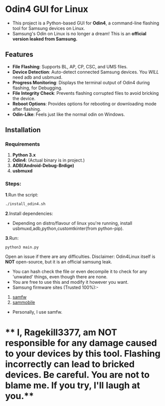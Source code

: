 # Odin4 GUI for Linux

- This project is a Python-based GUI for **Odin4**, a command-line flashing tool for Samsung devices on Linux.
- Samsung's Odin on Linux is no longer a dream! This is an **official version leaked from Samsung.**

## Features

- **File Flashing**: Supports BL, AP, CP, CSC, and UMS files.
- **Device Detection**: Auto-detect connected Samsung devices. You *WILL* need adb and usbmuxd.
- **Progress Monitoring**: Displays the terminal output of Odin4 during flashing, for Debugging.
- **File Integrity Check**: Prevents flashing corrupted files to avoid bricking the device.
- **Reboot Options**: Provides options for rebooting or downloading mode after flashing.
- **Odin-Like**: Feels just like the normal odin on Windows.

## Installation

### Requirements

1. **Python 3.x**
2. **Odin4**: (Actual binary is in project.)
3. **ADB(Android-Debug-Brdige)**
4. **usbmuxd**

### Steps:

**1**.Run the script:

```bash
./install_odin4.sh
```

**2**.Install dependencies:
- Depending on distro/flavour of linux you're running, install usbmuxd,adb,python,customtkinter(from python-pip).

**3**.Run:
```bash
python3 main.py
```

Open an issue if there are any difficulties.
Disclaimer: Odin4Linux itself is **NOT** open-source, but it is an official samsung leak.
- You can hash check the file or even decompile it to check for any 'unwated' things, even though there are none.
- You are free to use this and modify it however you want.
- Samsung firmware sites (Trusted 100%):-
1. [samfw](https://samfw.com)
2. [sammobile](https://sammobile.com)
- Personally, I use samfw.

# ** I, Ragekill3377, am NOT responsible for any damage caused to your devices by this tool. Flashing incorrectly can lead to bricked devices. Be careful. You are not to blame me. If you try, I'll laugh at you.**

